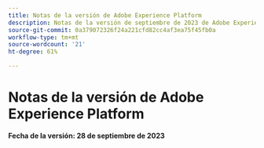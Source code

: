 ```yaml
---
title: Notas de la versión de Adobe Experience Platform
description: Notas de la versión de septiembre de 2023 de Adobe Experience Platform.
source-git-commit: 0a379072326f24a221cfd82cc4af3ea75f45fb0a
workflow-type: tm+mt
source-wordcount: '21'
ht-degree: 61%

---
```


# Notas de la versión de Adobe Experience Platform

**Fecha de la versión: 28 de septiembre de 2023**